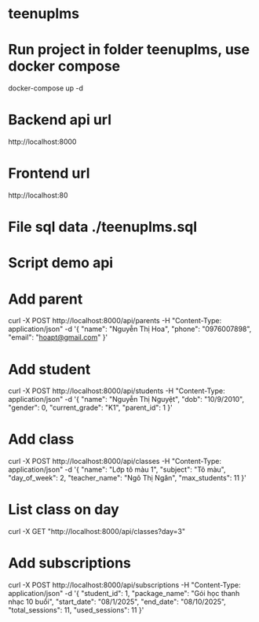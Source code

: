 # teenuplms

# Run project in folder teenuplms, use docker compose
docker-compose up -d

# Backend api url
http://localhost:8000

# Frontend url
http://localhost:80

# File sql data ./teenuplms.sql

# Script demo api
# Add parent
curl -X POST http://localhost:8000/api/parents -H "Content-Type: application/json" -d '{ "name": "Nguyễn Thị Hoa", "phone": "0976007898", "email": "hoapt@gmail.com" }'
# Add student
curl -X POST http://localhost:8000/api/students -H "Content-Type: application/json" -d '{
    "name": "Nguyễn Thị Nguyệt",
    "dob": "10/9/2010",
    "gender": 0,
    "current_grade": "K1",
    "parent_id": 1
  }'
# Add class
curl -X POST http://localhost:8000/api/classes -H "Content-Type: application/json" -d '{
    "name": "Lớp tô màu 1",
    "subject": "Tô màu",
    "day_of_week": 2,
    "teacher_name": "Ngô Thị Ngân",
    "max_students": 11
  }'
# List class on day
curl -X GET "http://localhost:8000/api/classes?day=3"
# Add subscriptions
curl -X POST http://localhost:8000/api/subscriptions -H "Content-Type: application/json" -d '{
    "student_id": 1,
    "package_name": "Gói học thanh nhạc 10 buổi",
    "start_date": "08/1/2025",
    "end_date": "08/10/2025",
    "total_sessions": 11,
    "used_sessions": 11
  }'

